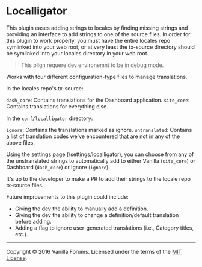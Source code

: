 # Localligator

This plugin eases adding strings to locales by finding missing strings and providing an interface to add strings to
one of the source files. In order for this plugin to work properly, you must have the entire locales repo symlinked
into your web root, or at very least the tx-source directory should be symlinked into your locales directory in your
web root.

> This plign requere dev environemnt to be in debug mode. 

Works with four different configuration-type files to manage translations.

In the locales repo's tx-source:

`dash_core`: Contains translations for the Dashboard application.
`site_core`: Contains translations for everything else.

In the `conf/localligator` directory:

`ignore`: Contains the translations marked as ignore.
`untranslated`: Contains a list of translation codes we've encountered that are not in any of the above files.

Using the settings page (/settings/localligator), you can choose from any of the unstranslated strings to
automatically add to either Vanilla (`site_core`) or Dashboard (`dash_core`) or Ignore (`ignore`).

It's up to the developer to make a PR to add their strings to the locale repo tx-source files.

Future improvements to this plugin could include:
* Giving the dev the ability to manually add a definition.
* Giving the dev the ability to change a definition/default translation before adding.
* Adding a flag to ignore user-generated translations (i.e., Category titles, etc.).

---
Copyright &copy; 2016 Vanilla Forums. Licensed under the terms of the [MIT License](LICENSE.md).
